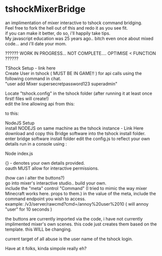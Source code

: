 # tshockMixerBridge
an implimentation of mixer interactive to tshock command bridging.  
Feel free to fork the hell out of this and redo it as you see fit.  
if you can make it better, do so, i'll happily take tips.  
My javascript education was 25 years ago.. bitch even once about mixed code... and i'll date your mom.  
  
?????? WORK IN PROGRESS... NOT COMPLETE.... OPTIMISE < FUNCTION ??????  
  
TShock Setup - link here  
Create User in tshock ( MUST BE IN GAME!! ) for api calls using the following command in chat.  
"user add Mixer supersecretpassword123 superadmin"  
  
Locate "tshock.config" in the tshock folder (after running it at least once first! files will create!)  
edit the line allowing api from this:  
  
to this:  
  
  
  
NodeJS Setup  
install NODEJS on same machine as the tshock instance - Link Here  
download and copy this Bridge software into the tshock install folder.  
enter bridge software install folder
edit the config.js to reflect your own details
run in a console using :  

Node index.js

{} - denotes your own details provided.  
oauth MUST allow for interactive permissions.  
  
(how can i alter the buttons?)  
go into mixer's interactive studio.. build your own.  
include the "meta" control "Command" (I tried to mimic the way mixer Minecraft works here. props to them.)
in the value of the meta, include the command endpoint you wish to access.  
example: /v3/server/rawcmd?cmd=/annoy%20user%2010 ( will annoy "user" for 10 seconds )

the buttons are currently imported via the code, i have not currently implimented mixer's own scenes. this code just creates them based on the template. this WILL be changing. 

current target of all abuse is the user name of the tshock login.
  
Have at it folks, kinda simpole really eh?  
